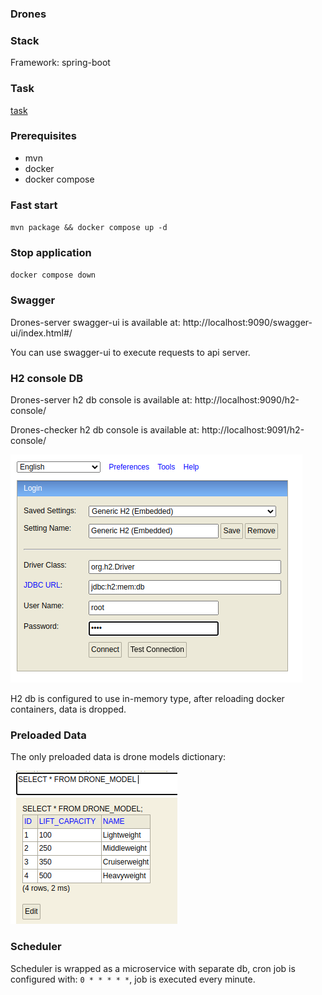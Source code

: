 ### Drones

### Stack
Framework: spring-boot

### Task
[task](Task.md)

### Prerequisites
- mvn
- docker
- docker compose

### Fast start
`mvn package && docker compose up -d`

### Stop application

`docker compose down`

### Swagger
Drones-server swagger-ui is available at:
http://localhost:9090/swagger-ui/index.html#/

You can use swagger-ui to execute requests to api server. 

### H2 console DB
Drones-server h2 db console is available at: http://localhost:9090/h2-console/

Drones-checker h2 db console is available at: http://localhost:9091/h2-console/

![h2 console](./readme_pictures/h2_console.png)

H2 db is configured to use in-memory type, after reloading docker containers, data is dropped.

### Preloaded Data
The only preloaded data is drone models dictionary:

![preloaded_data](./readme_pictures/preloaded_data.png)

### Scheduler

Scheduler is wrapped as a microservice with separate db,
cron job is configured with: `0 * * * * *`, job is executed every minute.

